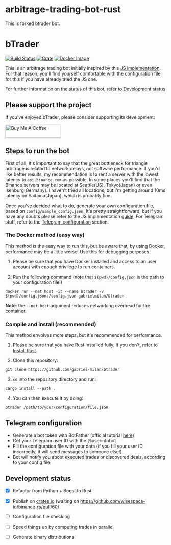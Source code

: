 # arbitrage-trading-bot-rust
This is forked btrader bot.

# bTrader

[![Build Status](https://travis-ci.org/gabriel-milan/btrader.png?branch=master)](https://travis-ci.org/gabriel-milan/btrader)
[![Crate](https://img.shields.io/crates/v/btrader)](https://crates.io/crates/btrader)
[![Docker Image](https://img.shields.io/docker/v/gabrielmilan/btrader?logo=docker&sort=date)](https://hub.docker.com/r/gabrielmilan/btrader)

This is an arbitrage trading bot initially inspired by this [JS implementation](https://github.com/bmino/binance-triangle-arbitrage). For that reason, you'll find yourself comfortable with the configuration file for this if you have already tried the JS one.

For further information on the status of this bot, refer to [Development status](#development-status)

## Please support the project

If you've enjoyed bTrader, please consider supporting its development:

<a href="https://www.buymeacoffee.com/gabrielmilan" target="_blank"><img src="https://www.buymeacoffee.com/assets/img/custom_images/orange_img.png" alt="Buy Me A Coffee" style="height: 41px !important;width: 174px !important;box-shadow: 0px 3px 2px 0px rgba(190, 190, 190, 0.5) !important;-webkit-box-shadow: 0px 3px 2px 0px rgba(190, 190, 190, 0.5) !important;" ></a>

## Steps to run the bot

First of all, it's important to say that the great bottleneck for triangle arbitrage is related to network delays, not software performance. If you'd like better results, my recommendation is to rent a server with the lowest latency to `api.binance.com` as possible. In some places you'll find that the Binance servers may be located at Seattle(US), Tokyo(Japan) or even Isenburg(Germany). I haven't tried all locations, but I'm getting around 10ms latency on Saitama(Japan), which is probably fine.

Once you've decided what to do, generate your own configuration file, based on `config/sample_config.json`. It's pretty straightforward, but if you have any doubts please refer to the JS implementation [guide](https://github.com/bmino/binance-triangle-arbitrage/blob/master/config/readme.md). For Telegram stuff, refer to the [Telegram configuration](#telegram-configuration) section.

### The Docker method (easy way)

This method is the easy way to run this, but be aware that, by using Docker, performance may be a little worse. Use this for debugging purposes.

1. Please be sure that you have Docker installed and access to an user account with enough privilege to run containers.

2. Run the following command (note that `$(pwd)/config.json` is the path to your configuration file!)

```
docker run --net host -it --name btrader -v $(pwd)/config.json:/config.json gabrielmilan/btrader
```

**Note**: the `--net host` argument reduces networking overhead for the container.

### Compile and install (recommended)

This method envolves more steps, but it's recommended for performance.

1. Please be sure that you have Rust installed fully. If you don't, refer to [Install Rust](https://www.rust-lang.org/tools/install).

2. Clone this repository:

```
git clone https://github.com/gabriel-milan/btrader
```

3. `cd` into the repository directory and run:

```
cargo install --path .
```

4. You can then execute it by doing:

```
btrader /path/to/your/configuration/file.json
```

## Telegram configuration

- Generate a bot token with BotFather (official tutorial [here](https://core.telegram.org/bots#6-botfather))
- Get your Telegram user ID with the @userinfobot
- Fill the configuration file with your data (if you fill your user ID incorrectly, it will send messages to someone else!)
- Bot will notify you about executed trades or discovered deals, according to your config file

## Development status

- [x] Refactor from Python + Boost to Rust
- [x] Publish on [crates.io](https://crates.io/) (waiting on https://github.com/wisespace-io/binance-rs/pull/60)
- [ ] Configuration file checking
- [ ] Speed things up by computing trades in parallel
- [ ] Generate binary distributions


